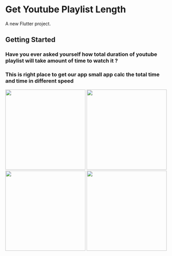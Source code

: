 # Get Youtube Playlist Length

A new Flutter project.

## Getting Started

### Have you ever asked yourself how total duration of youtube playlist will take amount of time to watch it ?
### This is right place to get our app small app calc the total time and time in different speed
<img src="https://user-images.githubusercontent.com/70527079/146687190-6f8904fd-727a-4567-81fd-79d6759e2f86.png" width="250" style ="display: inline;">
<img src="https://user-images.githubusercontent.com/70527079/146687197-d135e1bf-99e1-4952-af4c-eb936eca469e.png" width="250" style ="display: inline;">
<img src="https://user-images.githubusercontent.com/70527079/146687202-c79b0c33-45b5-4c38-bfd4-d2df0c4c8fed.png" width="250">
<img src="https://user-images.githubusercontent.com/70527079/146687205-14ec6486-788f-4e66-a094-5183112c4997.png" width="250">
